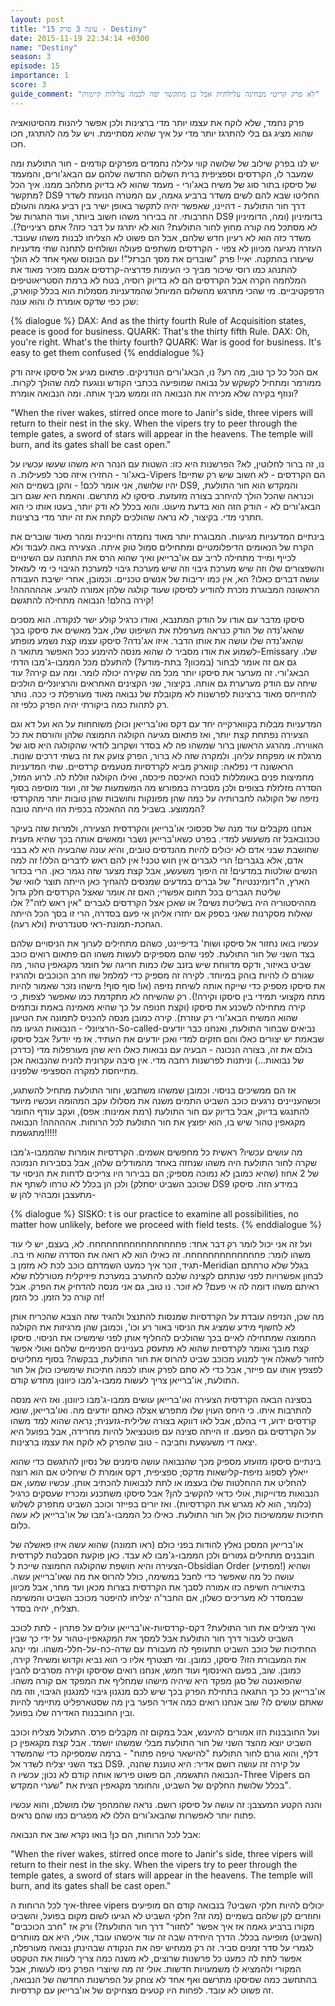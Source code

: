 ```yaml
---
layout: post
title: "עונה 3 פרק 15 - Destiny"
date: 2015-11-19 22:34:14 +0300
name: "Destiny"
season: 3
episode: 15
importance: 1
score: 3
guide_comment: "לא פרק קריטי מבחינה עלילתית אבל כן מתקשר יפה לכמה עלילות קיימות"
---
```

פרק נחמד, שלא לוקח את עצמו יותר מדי ברצינות ולכן אפשר ליהנות מהסיטואציה שהוא מציג גם בלי להתרגז יותר מדי על איך שהיא מסתיימת. ויש על מה להתרגז, חכו חכו.

יש לנו בפרק שילוב של שלושה קווי עלילה נחמדים מפרקים קודמים - חור התולעת ומה שמעבר לו, הקרדסים וספציפית ברית השלום החדשה שלהם עם הבאג'ורים, והמעמד של סיסקו בתור סוג של משיח באג'ורי - מעמד שהוא לא בדיוק מתלהב ממנו. איך הכל מתקשר? DS9 החליטו שבא להם לשים משדר ברביע גאמה, עם המטרה הנועזת לשדר דרך חור התולעת - דהיינו, שאפשר יהיה לתקשר באופן ישיר בין רביע גאמה והעולם התרבותי. זה בבירור משהו חשוב ביותר, ועוד התגרות של DS9 בדומיניון (ומה, הדומיניון לא מסתכל מה קורה מחוץ לחור התולעת? הוא לא יתרגז על דבר כזה? אתם רציניים?). משדר כזה הוא לא רעיון חדש שלהם, אבל הם פשוט לא הצליחו לבנות משהו שעובד. העזרה מגיעה מכיוון לא צפוי - הקרדסים משתפים פעולה ושולחים לתחנה שתי מדעניות שיעזרו בהתקנה. יאיי! פרק "שוברים את מסך הברזל"! עם הבונוס שאף אחד לא הולך להתנהג כמו רוסי שיכור מביך כי העימות פדרציה-קרדסים אמנם מזכיר מאוד את המלחמה הקרה אבל הקרדסים הם לא בדיוק רוסיה, בטח לא ברמת הסטריאוטיפים הדפקטיביים. מי שהכי מתרגש מהשלום המיוחל שהמדעניות מסמלות הוא בכלל קווארק, שכן כפי שדקס אומרת לו והוא עונה:

{% dialogue %}
DAX: And as the thirty fourth Rule of Acquisition states, peace is good for business.
QUARK: That's the thirty fifth Rule.
DAX: Oh, you're right. What's the thirty fourth?
QUARK: War is good for business. It's easy to get them confused
{% enddialogue %}

אם הכל כל כך טוב, מה רע? נו, הבאג'ורים הנודניקים. פתאום מגיע אל סיסקו איזה ודק ממורמר ומתחיל לקשקש על נבואה שמופיעה בכתבי הקודש ונוגעת למה שהולך לקרות. ונוזף בקירה שלא מכירה את הנבואה הזו וממש מביך אותה. ומה הנבואה אומרת?

"When the river wakes, stirred once more to Janir's side, three vipers will return to their nest in the sky. When the vipers try to peer through the temple gates, a sword of stars will appear in the heavens. The temple will burn, and its gates shall be cast open."

נו, זה ברור לחלוטין, לא? הפרשנות היא כזו: השטות עם הנהר היא משהו שעשו עכשיו על באג'ור - החזירו איזה סכר לפעילות. ה-Vipers הם הקרדסים - לא חשוב שיש רק שתיים! יהיו שלושה, אני אומר לכם! - והקן בשמיים הוא DS9, והמקדש הוא חור התולעת, וכנראה שהכל הולך להיחרב בצורה מזעזעת. סיסקו לא מתרשם. והאמת היא שגם רוב הבאג'ורים לא - הודק הזה הוא בדעת מיעוט. והוא בכלל לא ודק יותר, בעטו אותו כי הוא חתרני מדי. בקיצור, לא נראה שהולכים לקחת את זה יותר מדי ברצינות.

בינתיים המדעניות מגיעות. המבוגרת יותר מאוד נחמדה וחייכנית ומהר מאוד שוברים את הקרח של הנאומים הדיפלומטיים ומתחילים סמול טוק איתה. הצעירה באה לעבוד ולא לכייף ומייד מתחילה לריב עם או'ברייאן ואיך שהוא הרס את התחנה עם השינויים והשפצורים שלו וזה שיש מערכת גיבוי וזה שיש מערכת גיבוי למערכת הגיבוי כי מי לעזאזל עושה דברים כאלו? הא, אין כמו יריבות של אנשים טכניים. וכמובן, אחרי ישיבת העבודה הראשונה המבוגרת נזכרת להודיע לסיסקו שעוד קולגה שלהן אמורה להגיע. אהההההה! קירה בהלם! הנבואה מתחילה להתגשם!

סיסקו מדבר עם אודו על הודק המתנבא, ואודו כרגיל קולע ישר לנקודה. הוא מסכים שהאג'נדה של הודק כנראה מערפלת את השיפוט שלו, אבל מאשים את סיסקו בכך שהאג'נדה שלו עושה את אותו הדבר. איזו אג'נדה? סיסקו עצמו קצת נשמע מופתע לשמוע את אודו מסביר לו שהוא מנסה להימנע ככל האפשר מתואר ה-Emissary שלו. גם אם זה אומר לבחור (במכוון? בתת-מודע?) להתעלם מכל הממבו-ג'מבו הדתי הבאג'ורי. זה מערער את סיסקו יותר מכל מה שקירה יכולה לומר. ומה עם קירה? עוד שיחה עם הודק מערערת גם אותה. בקיצור, שני הקצינים האחראים והרציונליים הולכים להתייחס מאוד ברצינות לפרשנות לא מקובלת של נבואה מאוד מעורפלת כי ככה. נותר רק לתהות כמה ביקורתי יהיה הפרק כלפי זה.

המדעניות מבלות בקווארקייה יחד עם דקס ואו'ברייאן וכולן משוחחות על הא ועל דא וגם הצעירה נפתחת קצת יותר, ואז פתאום מגיעה הקולגה החמוצה שלהן והורסת את כל האווירה. מהרגע הראשון ברור שמשהו פה לא בסדר ושקרוב לודאי שהקולגה היא סוג של מרגלת או מפקחת עליהן. ולמקרה שזה לא ברור, הפרק צועק את זה בשתי דרכים שונות. הראשונה די נפלאה: קווארק מביא לקרדסיות מטעמים קרדסיים. שתי המדעניות מחמיצות פנים באומללות לנוכח האיכסה פיכסה, ואילו הקולגה זוללת לה. לרוע המזל, הסדרה מזלזלת בצופים ולכן מסבירה במפורש מה המשמעות של זה, ועוד מוסיפה בסוף נזיפה של הקולגה לחברותיה על כמה שהן מפונקות וחושבות שהן טובות יותר מהקרדסי הממוצע. בשביל מה ההאכלה בכפית הזו הייתה טובה?

אנחנו מקבלים עוד מנה של סכסוכי או'ברייאן והקרדסית הצעירה, ולמרות שזה בעיקר טכנובאבל זה משעשע למדי. בפרט כשאו'ברייאן נשבר ומאשים אותה בכך שהיא גזענית שחושבת שבני אדם לא יכולים להיות מהנדסים טובים, והיא עונה שהבעיה היא לא בבני אדם, אלא בגברים! הרי לגברים אין חוש טכני! אין להם ראש לדברים הללו! זה למה הנשים שולטות במדעים! זה היפוך משעשע, אבל קצת מצער שזה נגמר כאן. הרי בכדור הארץ, ה"דומיננטיות" של גברים במדעים שמנסים להגחיך כאן הייתה תוצר לוואי של שליטת הגברים בכל תחום אפשרי; האם זה אומר שאצל הקרדסים חלק גדול מההיסטוריה היה בשליטת נשים? או שאכן אצל הקרדסים לגברים "אין ראש לזה"? אלו שאלות מסקרנות שאני בספק אם יחזרו אליהן אי פעם בסדרה, הרי זו בסך הכל הייתה הגחכת-תמונת-ראי סטנדרטית (ולא רעה).

עכשיו בואו נחזור אל סיסקו ושות' בדיפיינט, כשהם מתחילים לערוך את הניסויים שלהם בצד השני של חור התולעת. לפני שהם מספיקים לעשות משהו הם פתאום רואים כוכב שביט באיזור, ודקס מדווחת שיש בזנב שלו כמות חריגה של חומר מקגאפין טהור, מה שגורם לו להיות בוהק במיוחד. לקירה זה מספיק כדי למלמל שזו חרב הכוכבים ולהרגיז את סיסקו מספיק כדי שייקח אותה לשיחת נזיפה (או! סוף סוף! מישהו נזכר שאמור להיות מתח מקצועי תמידי בין סיסקו וקירה!). רק שהשיחה לא מתקדמת כמו שאפשר לצפות, כי קירה מתחילה לשכנע את סיסקו (וקצת חנופה על כך שהיא מאמינה באמת ובתמים שהוא המשיח הבאג'ורי רק עוזרת). קירה כמובן מנסה להכניס לתמונה את הטיעון הרציונלי - הנבואות הגיעו מה-So-called-נביאים שבחור התולעת, ואנחנו כבר יודעים שבאמת יש יצורים כאלו והם חזקים למדי ואכן יודעים את העתיד. אז מי יודע? אבל סיסקו בולם את זה, בצורה הנכונה - הבעיה עם נבואות כאלו היא שהן מעורפלות מדי (כדרכן של נבואות...) וניתנות לפרשנות רחבה מדי. אין סיבה עקרונית להניח שהנבואה אכן מתייחסת למקרה הספציפי שלפנינו.

אז הם ממשיכים בניסוי. וכמובן שמשהו משתבש, וחור התולעת מתחיל להשתגע, וכשהעניינים נרגעים כוכב השביט התמים משנה את מסלולו עקב המהומה ועכשיו מיועד להתנגש בדיוק, אבל בדיוק עם חור התולעת (רמת אמינות: אפס), ועקב עודף החומר מקגאפין טהור שיש בו, הוא יפוצץ את חור התולעת לכל הרוחות. אההההה! הנבואה מתגשמת!!!!!

מה עושים עכשיו? ראשית כל מחפשים אשמים. הקרדסיות אומרות שהממבו-ג'מבו שקרה לחור התולעת היה משהו שנחזה באחד מהמודלים שלהן, אבל בסבירות הנמוכה של 2 אחוז (שהיא כמובן לא נמוכה מספיק; הם בבירור היו צריכים לדחות את הניסוי עד שכוכב השביט יסתלק) ולכן הן בכלל לא טרחו לשתף את DS9 במידע הזה. סיסקו מתעצבן ומבהיר להן ש-

{% dialogue %}
SISKO: t is our practice to examine all possibilities, no matter how unlikely, before we proceed with field tests.
{% enddialogue %}

ועל זה אני יכול לומר רק דבר אחד: פחחחחחחחחחחחחחחחח. לא, בעצם, יש לי עוד משהו לומר: פחחחחחחחחחחחחח. זה כאילו הוא לא רואה את הסדרה שהוא חי בה. תגיד, זוכר איך כמעט השמדתם כוכב לכת לא מזמן ב-Meridian בגלל שלא טרחתם לבחון אפשרויות לפני שנתתם לקצינה שלכם להתערב במערכת פיזיקלית מטורללת שלא ראיתם משהו דומה לה אי פעם? לא זוכר. נו טוב, גם אני מנסה להדחיק את הפרק. אבל זה קורה כל הזמן. כל הזמן!

מה שכן, הנזיפה עובדת על הקרדסיות שמנסות להתנצל ולהגיד שזה הצבא שהכריח אותן לא לחשוף מידע שמציג את הניסוי באור רע וכו', וכמובן שהן מרגיזות את הקולגה החמוצה שמתחילה לאיים בכך שהולכים להחליף אותן לפני שימשיכו את הניסוי. סיסקו קצת מובך ואומר לקרדסיות שהוא לא מתעסק בעניינים הפנימיים שלהם ואולי אפשר לחזור לשאלה איך למנוע מכוכב שביט להרוס את חור התולעת, בבקשה? בסוף מחליטים לפצפץ אותו עם פייזר, אבל כדי לא סתם לפרק אותו לכמה חתיכות שימשיכו כולן אל חור התולעת, או'ברייאן צריך לעשות ממבו-ג'מבו כיוונון מחדש קודם.

בסצינה הבאה הקרדסית הצעירה ואו'ברייאן עושים ממבו-ג'מבו כיוונון. ואז היא מנסה להתרבות איתו. כי היחס העוין שלו מתפרש אצלה כאתם יודעים מה. ואו'ברייאן, שונא קרדסים ידוע, די בהלם, אבל לאו דווקא בצורה שלילית-גזענית; נראה שהוא למד משהו על הקרדסים גם הפעם. זו הייתה סצינה עם פוטנציאל להיות מחרידה, אבל בפועל היא יצאה די משעשעת וחביבה - טוב שהפרק לא לוקח את עצמו ברצינות.

בינתיים סיסקו מזועזע מספיק מכך שהנבואה עושה סימנים של נסיון להתגשם כדי שהוא ייאלץ לספוג נזיפת-קלישאות מדקס; ספציפית, דקס אומרת לו שיחליט אם הוא רוצה להחליט את ההחלטות שלו בעצמו או לתת לנבואות להכתיב אותן. עכשיו שמעו, אם הנבואות מדוייקות, אולי כדאי להקשיב להן? אבל סיסקו משתכנע ומכריז שעסקים כרגיל (כלומר, הוא לא מגרש את הקרדסיות). ואז יורים בפייזר וכוכב השביט מתפרק לשלוש חתיכות שממשיכות כולן אל חור התולעת. כאילו כל הממבו-ג'מבו של או'ברייאן לא עשה כלום.

או'ברייאן המסכן נאלץ להודות בפני כולם (ראו תמונה) שהוא עשה איזו פאשלה של חובבנים מתחילים גמורים ולכן הממבו-ג'מבו לא עבד. כאן פוקעת הסבלנות לקרדסית הצעירה והיא חושפת שהקולגה החמוצה שייכת ל-Obsidian Order (מפתיע!) ושהיא עושה כל מה שאפשר כדי לחבל במשימה, כולל להרוס את מה שאו'ברייאן עשה. בתיאוריה חשיפה כזו אמורה לסבך את הקרדסית בצרות מכאן ועד מחר, אבל מכיוון שבמסדר לא מעריכים כשלון, אם החבר'ה יצליחו להיפטר מכוכב השביט והמשימה תצליח, יהיה בסדר.

ואיך מצילים את חור התולעת? דקס-קרדסיות-או'ברייאן עולים על פתרון - לתת לכוכב השביט לעבור דרך חור התולעת אבל למסך את המקגאפין-טהור על ידי כך שבין החתיכות של כוכב השביט תתעופף לה מעבורת עם שדה-כח-על-חלל-משהו. ומי ינהג את המעבורת הזו? סיסקו, כמובן. ומי תצטרף אליו כי הוא נביא וקדוש ומשיח? קירה, כמובן. שוב, בפעם האינסוף ועוד חמש, אנחנו רואים שסיסקו וקירה מסרבים להבין שהפואנטה של סגן מפקד היא שיהיה מישהו שמחליף את המפקד אם קורה משהו. או'ברייאן כל כך התגאה בתחילת הפרק בכך שיש לכם מנגנון גיבוי למנגנון הגיבוי, וזה מה שאתם עושים לו? שוב אנחנו רואים כמה אדיר הפער בין מה שסטארפליט מתיימר להיות ובין החובבנות האדירה שלו בפועל.

ועל החובבנות הזו אמורים להיענש, אבל במקום זה מקבלים פרס. התעלול מצליח וכוכב השביט יוצא מהצד השני של חור התולעת מבלי שמשהו יושמד. אבל קצת מקגאפין כן דלף, והוא גורם לחור התולעת "להישאר טיפה פתוח" - ברמה שמספיקה כדי שהמשדר בצד השני יצליח לשדר אל DS9. על קירה זה עושה רושם אדיר: היא טוענת שהנה, הנבואה התגשמה, הם פשוט פירשו אותה קודם לא נכון; עכשיו ה-Three Vipers הם בכלל שלושת החלקים של השביט, והחומר מקגאפין הצית את "שערי המקדש".

והנה הקטע המעצבן: זה עושה על סיסקו רושם. נראה שהמהפך שלו מושלם, והוא עכשיו פתוח יותר לאפשרות שהבאג'ורים הללו לא מפגרים כמו שהם נראים.

אבל לכל הרוחות, הם כן! בואו נקרא שוב את הנבואה:

"When the river wakes, stirred once more to Janir's side, three vipers will return to their nest in the sky. When the vipers try to peer through the temple gates, a sword of stars will appear in the heavens. The temple will burn, and its gates shall be cast open."

איך לכל הרוחות ה-three vipers יכולים להיות חלקי השביט? בנבואה קודם הם מופיעים וחוזרים לקן שלהם בשמיים (מה זה? חלקי השביט לא הגיעו לשום מקום בפועל, והשביט מקורו ברביע גאמה אז איך אפשר "לחזור" דרך חור התולעת?) ורק אז "חרב הכוכבים" (השביט) מופיעה בכלל. הדרך היחידה שבה זה עוד איכשהו עובד, אולי, היא אם מוותרים לגמרי על סדר זמנים סביר. זה רק ממחיש יפה את הנקודה שבהינתן נבואה מעורפלת, אפשר לתת לה כמעט כל פרשנות שרוצים, לא משנה כמה צריך לעוות את הטקסט המקורי ולהמציא לו משמעויות חדשות. אולי זה מה שיוצרי הפרק ניסו לעשות, אבל בהתחשב כמה שסיסקו מתרשם ואף אחד לא צוחק על הפרשנות החדשה של הנבואה, זה פשוט לא עובד. לפחות היו קטעים מצחיקים של או'ברייאן עם קרדסיות.
